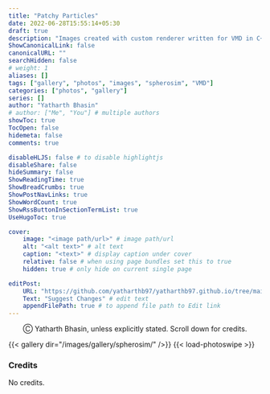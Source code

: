 ```yaml
---
title: "Patchy Particles"
date: 2022-06-28T15:55:14+05:30
draft: true
description: "Images created with custom renderer written for VMD in C++. Images created for MSc project."
ShowCanonicalLink: false
canonicalURL: ""
searchHidden: false
# weight: 1
aliases: []
tags: ["gallery", "photos", "images", "spherosim", "VMD"]
categories: ["photos", "gallery"]
series: []
author: "Yatharth Bhasin"
# author: ["Me", "You"] # multiple authors
showToc: true
TocOpen: false
hidemeta: false
comments: true

disableHLJS: false # to disable highlightjs
disableShare: false
hideSummary: false
ShowReadingTime: true
ShowBreadCrumbs: true
ShowPostNavLinks: true
ShowWordCount: true
ShowRssButtonInSectionTermList: true
UseHugoToc: true

cover:
    image: "<image path/url>" # image path/url
    alt: "<alt text>" # alt text
    caption: "<text>" # display caption under cover
    relative: false # when using page bundles set this to true
    hidden: true # only hide on current single page

editPost:
    URL: "https://github.com/yatharthb97/yatharthb97.github.io/tree/main/content/"
    Text: "Suggest Changes" # edit text
    appendFilePath: true # to append file path to Edit link
---
```


<div style="text-align: center;">
  Ⓒ Yatharth Bhasin, unless explicitly stated. Scroll down for credits.
</div>

<span hidden> Images </span>
{{< gallery dir="/images/gallery/spherosim/" />}} {{< load-photoswipe >}}



### Credits

No credits.